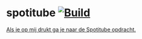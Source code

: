 # spotitube [![Build](https://github.com/MarsTwix/spotitube/actions/workflows/maven.yml/badge.svg?branch=main)](https://github.com/MarsTwix/spotitube/actions/workflows/maven.yml)

[Als je op mij drukt ga je naar de Spotitube opdracht.](https://github.com/HANICA-DEA/spotitube)
